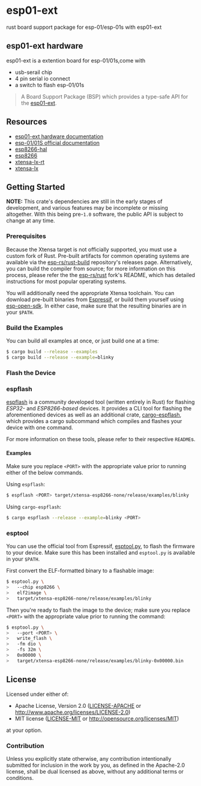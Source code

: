 # esp01-ext

rust board support package for esp-01/esp-01s with esp01-ext

## esp01-ext hardware
esp01-ext is a extention board for esp-01/01s,come with
- usb-serail chip 
- 4 pin serial io connect
- a switch to  flash esp-01/01s


> A Board Support Package (BSP) which provides a type-safe API for the [esp01-ext](https://docs.wemos.cc/en/latest/d1/d1_mini.html).


## Resources

- [esp01-ext hardware documentation](https://github.com/bj5/esp01-ext/docs/hardware.md)
- [esp-01/01S official documentation](https://docs.ai-thinker.com/en/esp8266)
- [esp8266-hal](https://github.com/esp-rs/esp8266-hal)
- [esp8266](https://github.com/esp-rs/esp8266)
- [xtensa-lx-rt](https://github.com/esp-rs/xtensa-lx-rt)
- [xtensa-lx](https://github.com/esp-rs/xtensa-lx)

## Getting Started

**NOTE:** This crate's dependencies are still in the early stages of development, and various features may be incomplete or missing altogether. With this being pre-`1.0` software, the public API is subject to change at any time.

### Prerequisites

Because the Xtensa target is not officially supported, you must use a custom fork of Rust. Pre-built artifacts for common operating systems are available via the [esp-rs/rust-build] repository's releases page. Alternatively, you can build the compiler from source; for more information on this process, please refer the the [esp-rs/rust] fork's README, which has detailed instructions for most popular operating systems.

You will additionally need the appropriate Xtensa toolchain. You can download pre-built binaries from [Espressif], or build them yourself using [esp-open-sdk]. In either case, make sure that the resulting binaries are in your `$PATH`.

[esp-rs/rust]: https://github.com/MabezDev/rust-xtensa
[esp-rs/rust-build]: https://github.com/MabezDev/rust-build
[espressif]: https://docs.espressif.com/projects/esp8266-rtos-sdk/en/latest/get-started/index.html#setup-toolchain
[esp-open-sdk]: https://github.com/pfalcon/esp-open-sdk

### Build the Examples

You can build all examples at once, or just build one at a time:

```bash
$ cargo build --release --examples
$ cargo build --release --example=blinky
```

### Flash the Device

### espflash

[espflash] is a community developed tool (written entirely in Rust) for flashing _ESP32-_ and _ESP8266-based_ devices. It provides a CLI tool for flashing the aforementioned devices as well as an additional crate, [cargo-espflash], which provides a cargo subcommand which compiles and flashes your device with one command.

For more information on these tools, please refer to their respective `README`s.

#### Examples

Make sure you replace `<PORT>` with the appropriate value prior to running either of the below commands.

Using `espflash`:

```bash
$ espflash <PORT> target/xtensa-esp8266-none/release/examples/blinky
```

Using `cargo-espflash`:

```bash
$ cargo espflash --release --example=blinky <PORT>
```

[espflash]: https://github.com/esp-rs/espflash
[cargo-espflash]: https://github.com/esp-rs/espflash/tree/master/cargo-espflash

### esptool

You can use the official tool from Espressif, [esptool.py], to flash the firmware to your device. Make sure this has been installed and `esptool.py` is available in your `$PATH`.

First convert the ELF-formatted binary to a flashable image:

```bash
$ esptool.py \
>   --chip esp8266 \
>   elf2image \
>   target/xtensa-esp8266-none/release/examples/blinky
```

Then you're ready to flash the image to the device; make sure you replace `<PORT>` with the appropriate value prior to running the command:

```bash
$ esptool.py \
>   --port <PORT> \
>   write_flash \
>   -fm dio \
>   -fs 32m \
>   0x00000 \
>   target/xtensa-esp8266-none/release/examples/blinky-0x00000.bin
```

[esptool.py]: https://github.com/espressif/esptool

## License

Licensed under either of:

- Apache License, Version 2.0 ([LICENSE-APACHE](LICENSE-APACHE) or http://www.apache.org/licenses/LICENSE-2.0)
- MIT license ([LICENSE-MIT](LICENSE-MIT) or http://opensource.org/licenses/MIT)

at your option.

### Contribution

Unless you explicitly state otherwise, any contribution intentionally submitted for inclusion in
the work by you, as defined in the Apache-2.0 license, shall be dual licensed as above, without
any additional terms or conditions.
